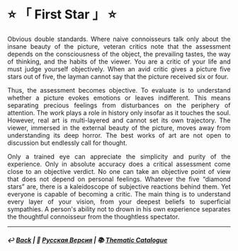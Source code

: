 # ⭐ 「 First Star 」 ⭐

<p align="justify">Obvious double standards. Where naive connoisseurs talk only about the insane beauty of the picture, veteran critics note that the assessment depends on the consciousness of the object, the prevailing tastes, the way of thinking, and the habits of the viewer. You are a critic of your life and must judge yourself objectively. When an avid critic gives a picture five stars out of five, the layman cannot say that the picture received six or four.</p>

<p align="justify">Thus, the assessment becomes objective. To evaluate is to understand whether a picture evokes emotions or leaves indifferent. This means separating precious feelings from disturbances on the periphery of attention. The work plays a role in history only insofar as it touches the soul. However, real art is multi-layered and cannot set its own trajectory. The viewer, immersed in the external beauty of the picture, moves away from understanding its deep horror. The best works of art are not open to discussion but endlessly call for thought.</p>

<p align="justify">Only a trained eye can appreciate the simplicity and purity of the experience. Only in absolute accuracy does a critical assessment come close to an objective verdict. No one can take an objective point of view that does not depend on personal feelings. Whatever the five “diamond stars” are, there is a kaleidoscope of subjective reactions behind them. Yet everyone is capable of becoming a critic. The main thing is to understand every layer of your vision, from your deepest beliefs to superficial sympathies. A person's ability not to drown in his own experience separates the thoughtful connoisseur from the thoughtless spectator. </p>

***

##### ↩️ [Back](index.md) | 🌻 [Русская Версия](first_star-2.md) | 📚 [Thematic Catalogue](index_t.md)
